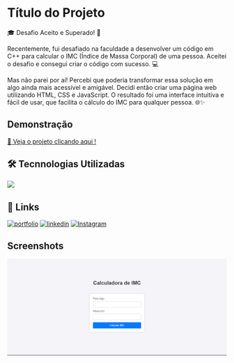 
# Título do Projeto

🎓 Desafio Aceito e Superado! 🚀


Recentemente, fui desafiado na faculdade a desenvolver um código em C++ para calcular o IMC (Índice de Massa Corporal) de uma pessoa. Aceitei o desafio e consegui criar o código com sucesso. 💻

Mas não parei por aí! Percebi que poderia transformar essa solução em algo ainda mais acessível e amigável. Decidi então criar uma página web utilizando HTML, CSS e JavaScript. O resultado foi uma interface intuitiva e fácil de usar, que facilita o cálculo do IMC para qualquer pessoa. 🌐✨

  

## Demonstração
 
  
  <p><a href="https://meuimc.vercel.app/">🔗 Veja o projeto clicando aqui !</p></a>

  
## 🛠 Tecnnologias Utilizadas


  <p><a href="https://skillicons.dev"><img src="https://skillicons.dev/icons?i=html,css,js,cpp" /></a>


## 🔗 Links
[![portfolio](https://img.shields.io/badge/my_portfolio-333?style=for-the-badge&logo=ko-fi&logoColor=white)](https://ronnysenna.github.io/)
[![linkedin](https://img.shields.io/badge/linkedin-0A66C2?style=for-the-badge&logo=linkedin&logoColor=white)](https://www.linkedin.com/in/ronnysenna/)
[![Instagram](https://img.shields.io/badge/-Instagram-%23E4405F?style=for-the-badge&logo=instagram&logoColor=white)](https://www.instagram.com/ronnysenna/?hl=pt_BR)


## Screenshots

![App Screenshot](print.png)

